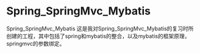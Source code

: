 # Spring_SpringMvc_Mybatis
Spring_SpringMvc_Mybatis
这是我对Spring_SpringMvc_Mybatis的复习时所创建的工程，其中包括了spring和mybatis的整合，以及mybatis的框架原理，springmvc的参数绑定。
